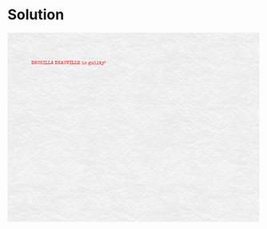 # Solution
![alt text](https://github.com/Rosaverde/UoL_ITP1_Sleuth/blob/main/701-3/solution.jpg?raw=true)